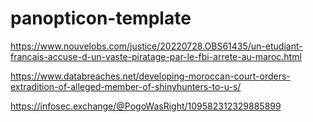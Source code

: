 # panopticon-template

https://www.nouvelobs.com/justice/20220728.OBS61435/un-etudiant-francais-accuse-d-un-vaste-piratage-par-le-fbi-arrete-au-maroc.html

https://www.databreaches.net/developing-moroccan-court-orders-extradition-of-alleged-member-of-shinyhunters-to-u-s/

https://infosec.exchange/@PogoWasRight/109582312329885899
